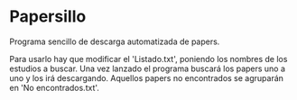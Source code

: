 # Papersillo

Programa sencillo de descarga automatizada de papers.

Para usarlo hay que modificar el 'Listado.txt', poniendo los nombres de los estudios a buscar. Una vez lanzado el programa buscará los papers uno a uno y los irá descargando.
Aquellos papers no encontrados se agruparán en 'No encontrados.txt'.
